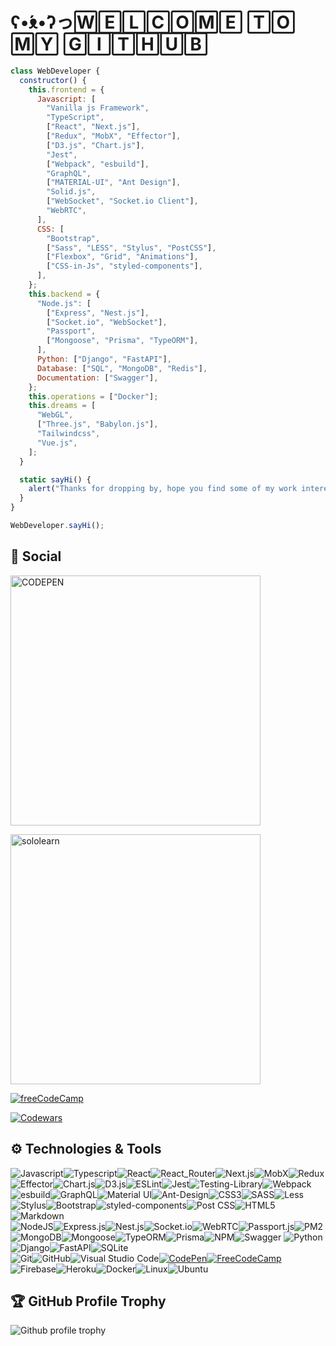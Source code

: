 
# ʕ•́ᴥ•̀ʔっ🅆🄴🄻🄲🄾🄼🄴 🅃🄾 🄼🅈 🄶🄸🅃🄷🅄🄱
``` javascript
class WebDeveloper {
  constructor() {
    this.frontend = {
      Javascript: [
        "Vanilla js Framework",
        "TypeScript",
        ["React", "Next.js"],
        ["Redux", "MobX", "Effector"],
        ["D3.js", "Chart.js"],
        "Jest",
        ["Webpack", "esbuild"],
        "GraphQL",
        ["MATERIAL-UI", "Ant Design"],
        "Solid.js",
        ["WebSocket", "Socket.io Client"],
        "WebRTC",
      ],
      CSS: [
        "Bootstrap",
        ["Sass", "LESS", "Stylus", "PostCSS"],
        ["Flexbox", "Grid", "Animations"],
        ["CSS-in-Js", "styled-components"],
      ],
    };
    this.backend = {
      "Node.js": [
        ["Express", "Nest.js"],
        ["Socket.io", "WebSocket"],
        "Passport",
        ["Mongoose", "Prisma", "TypeORM"],
      ],
      Python: ["Django", "FastAPI"],
      Database: ["SQL", "MongoDB", "Redis"],
      Documentation: ["Swagger"],
    };
    this.operations = ["Docker"];
    this.dreams = [
      "WebGL",
      ["Three.js", "Babylon.js"],
      "Tailwindcss",
      "Vue.js",
    ];
  }

  static sayHi() {
    alert("Thanks for dropping by, hope you find some of my work interesting.");
  }
}

WebDeveloper.sayHi();
```										
             																																					  
## :robot: Social
[<img src='https://encrypted-tbn0.gstatic.com/images?q=tbn:ANd9GcSxuAObRP7voMKCr5v6Mb46sv_N40oJy3VjpzXx5TFC3cwk_mZYn3hPSd40jzPBT_6MMw&usqp=CAU' width="400" alt="CODEPEN"/>](https://codepen.io/serega-seleznev)<br/>

 [<img src="https://encrypted-tbn0.gstatic.com/images?q=tbn:ANd9GcScljkBJXH9m0UZ5E3GD6Z1xqZo7U3MCzLkUQ&usqp=CAU"
width="400" alt="sololearn" />](https://www.sololearn.com/profile/16316680)<br/>

 [![freeCodeCamp](https://i.ibb.co/gM2SXbY/screencapture-freecodecamp-org-certification-zwerr-full-stack-2021-08-02-16-51-12-1.png)](https://www.freecodecamp.org/zwerr)

  [![Codewars](https://www.codewars.com/users/Zwerruga/badges/large)](https://www.codewars.com/users/Zwerruga)

 ##   ⚙️ Technologies & Tools
 ![Javascript](https://img.shields.io/badge/Javascript-323330?style=for-the-badge&logo=javascript&logoColor=3DF7DF1E)![Typescript](https://img.shields.io/badge/Typescript-20232A?style=for-the-badge&logo=typescript&logoColor=4476с0)![React](https://img.shields.io/badge/React-20232A?style=for-the-badge&logo=react&logoColor=61DAFB)![React_Router](https://img.shields.io/badge/React_Router-CA4245?style=for-the-badge&logo=react-router&logoColor=white)![Next.js](https://img.shields.io/badge/Next.js-black?style=for-the-badge&logo=Next.js&logoColor=white)![MobX](https://img.shields.io/badge/MobX-ED8B00?style=for-the-badge&logo=MobX&logoColor=white)![Redux](https://img.shields.io/badge/Redux-593D88?style=for-the-badge&logo=redux&logoColor=white)![Effector](https://img.shields.io/badge/Effector-FF6301?style=for-the-badge&logo=javascript&logoColor=white)![Chart.js](https://img.shields.io/badge/Chart.js-8A4182?style=for-the-badge&logo=javascript&logoColor=white)![D3.js](https://img.shields.io/badge/D3.js-FE7A16?style=for-the-badge&logo=javascript&logoColor=white)![ESLint](https://img.shields.io/badge/-ESLint-4531b7?style=for-the-badge&logo=ESLint&logoColor=white)![Jest](https://img.shields.io/badge/-jest-%23C21325?style=for-the-badge&logo=jest&logoColor=white)![Testing-Library](https://img.shields.io/badge/-Testing_Library-%23E33332?style=for-the-badge&logo=testing-library&logoColor=white)![Webpack](https://img.shields.io/badge/webpack-%238DD6F9.svg?style=for-the-badge&logo=webpack&logoColor=black)![esbuild](https://img.shields.io/badge/esbuild-191919.svg?style=for-the-badge&logo=esbuild&logoColor=f7d147)![GraphQL](https://img.shields.io/badge/-GraphQL-E10098?style=for-the-badge&logo=graphql&logoColor=white)![Material UI](https://img.shields.io/badge/material_ui-%230081CB.svg?style=for-the-badge&logo=mui&logoColor=white)![Ant-Design](https://img.shields.io/badge/-Ant_Design-%230170FE?style=for-the-badge&logo=ant-design&logoColor=white)![CSS3](https://img.shields.io/badge/css3-%231572B6.svg?style=for-the-badge&logo=css3&logoColor=white)![SASS](https://img.shields.io/badge/SASS-hotpink.svg?style=for-the-badge&logo=SASS&logoColor=white)![Less](https://img.shields.io/badge/less-2B4C80?style=for-the-badge&logo=less&logoColor=white)![Stylus](https://img.shields.io/badge/stylus-hotpink.svg?style=for-the-badge&logo=stylus&logoColor=white)![Bootstrap](https://img.shields.io/badge/bootstrap-%23563D7C.svg?style=for-the-badge&logo=bootstrap&logoColor=white)![styled-components](https://img.shields.io/badge/styled_components-3c3c3c.svg?style=for-the-badge&logo=styled-components&logoColor=white)![Post CSS](https://img.shields.io/badge/Post_CSS-DD0031?style=for-the-badge&logo=PostCSS&logoColor=white)![HTML5](https://img.shields.io/badge/html5-%23E34F26.svg?style=for-the-badge&logo=html5&logoColor=white)![Markdown](https://img.shields.io/badge/Markdown-fff?style=for-the-badge&logo=markdown&logoColor=000)
 <br/>![NodeJS](https://img.shields.io/badge/node.js-6DA55F?style=for-the-badge&logo=node.js&logoColor=white)![Express.js](https://img.shields.io/badge/express.js-%23404d59.svg?style=for-the-badge&logo=express&logoColor=%2361DAFB)![Nest.js](https://img.shields.io/badge/nest.js-0E0E10.svg?style=for-the-badge&logo=node.js&logoColor=E0214D)![Socket.io](https://img.shields.io/badge/Socket.io-black?style=for-the-badge&logo=socket.io&logoColor=white)![WebRTC](https://img.shields.io/badge/WebRTC-blue?style=for-the-badge&logo=WebRTC&logoColor=red)![Passport.js](https://img.shields.io/badge/Passport.js-3DDC84?style=for-the-badge&logo=node.js&logoColor=white)![PM2](https://img.shields.io/badge/PM2-0f044c?style=for-the-badge&logo=PM2&logoColor=white)![MongoDB](https://img.shields.io/badge/MongoDB-%234ea94b.svg?style=for-the-badge&logo=mongodb&logoColor=white)![Mongoose](https://img.shields.io/badge/Mongoose-C21325?style=for-the-badge&logo=mongodb&logoColor=white)![TypeORM](https://img.shields.io/badge/TypeORM-eaeaea?style=for-the-badge&logo=typescript&logoColor=E83323)![Prisma](https://img.shields.io/badge/Prisma-2D3748?style=for-the-badge&logo=prisma&logoColor=white)![NPM](https://img.shields.io/badge/NPM-%23000000.svg?style=for-the-badge&logo=npm&logoColor=white)![Swagger](https://img.shields.io/badge/Swagger-173647.svg?style=for-the-badge&logo=Swagger&logoColor=49A32B)
![Python](https://img.shields.io/badge/python-3670A0?style=for-the-badge&logo=python&logoColor=ffdd54)![Django](https://img.shields.io/badge/django-%23092E20.svg?style=for-the-badge&logo=django&logoColor=white)![FastAPI](https://img.shields.io/badge/FastAPI-005571?style=for-the-badge&logo=fastapi)![SQLite](https://img.shields.io/badge/sqlite-%2307405e.svg?style=for-the-badge&logo=sqlite&logoColor=white) <br/>
![Git](https://img.shields.io/badge/git-%23F05033.svg?style=for-the-badge&logo=git&logoColor=white)![GitHub](https://img.shields.io/badge/github-%23121011.svg?style=for-the-badge&logo=github&logoColor=white)![Visual Studio Code](https://img.shields.io/badge/Visual%20Studio%20Code-0078d7.svg?style=for-the-badge&logo=visual-studio-code&logoColor=white)[![CodePen]( https://img.shields.io/badge/CodePen-white?style=for-the-badge&logo=codepen&logoColor=black)](https://codepen.io/serega-seleznev)[![FreeCodeCamp]( https://img.shields.io/badge/Freecodecamp-%23123.svg?&style=for-the-badge&logo=freecodecamp&logoColor=green)](https://www.freecodecamp.org/zwerr)![Firebase](https://img.shields.io/badge/firebase-%23039BE5.svg?style=for-the-badge&logo=firebase)![Heroku](https://img.shields.io/badge/heroku-%23430098.svg?style=for-the-badge&logo=heroku&logoColor=white)![Docker](https://img.shields.io/badge/Docker-003F8C.svg?style=for-the-badge&logo=Docker&logoColor=white)![Linux](https://img.shields.io/badge/Linux-FCC624?style=for-the-badge&logo=linux&logoColor=black)![Ubuntu](https://img.shields.io/badge/Ubuntu-E95420?style=for-the-badge&logo=ubuntu&logoColor=white)<br/>

## :trophy: GitHub Profile Trophy
 ![Github profile trophy](https://github-profile-trophy.vercel.app/?username=Zwerruga&theme=dracula)
